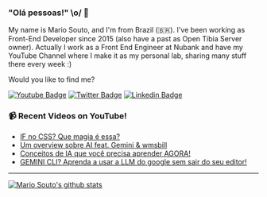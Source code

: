 ### "Olá pessoas!" \o/ 👋

My name is Mario Souto, and I'm from Brazil (🇧🇷). I've been working as Front-End Developer since 2015 (also have a past as Open Tibia Server owner). Actually I work as a Front End Engineer at Nubank and have my YouTube Channel where I make it as my personal lab, sharing many stuff there every week :)

Would you like to find me?

[![Youtube Badge](https://img.shields.io/badge/-Youtube-FF0000?style=flat-square&labelColor=FF0000&logo=youtube&logoColor=white&link=https://youtube.com/c/DevSoutinho)](https://youtube.com/c/DevSoutinho)
[![Twitter Badge](https://img.shields.io/badge/-Twitter-1ca0f1?style=flat-square&labelColor=1ca0f1&logo=twitter&logoColor=white&link=https://twitter.com/omariosouto)](https://twitter.com/omariosouto)
[![Linkedin Badge](https://img.shields.io/badge/-LinkedIn-blue?style=flat-square&logo=Linkedin&logoColor=white&link=https://www.linkedin.com/in/omariosouto)](https://www.linkedin.com/in/omariosouto)

### 📹 Recent Videos on YouTube!

<!-- YOUTUBE:START -->
- [IF no CSS? Que magia é essa?](https://www.youtube.com/shorts/qjtjctQP80c)
- [Um overview sobre AI feat. Gemini &amp; wmsbill](https://www.youtube.com/watch?v=tebiXz9uU0A)
- [Conceitos de IA que você precisa aprender AGORA!](https://www.youtube.com/shorts/eP421pJ4ht0)
- [GEMINI CLI? Aprenda a usar a LLM do google sem sair do seu editor!](https://www.youtube.com/shorts/faU1_wWTjT4)
<!-- YOUTUBE:END -->

____


[![Mario Souto's github stats](https://github-readme-stats.vercel.app/api?username=omariosouto&theme=dark&show_icons=true&count_private=true)](https://github.com/omariosouto)
